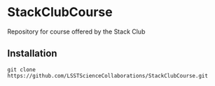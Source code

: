 # StackClubCourse
Repository for course offered by the Stack Club

## Installation

```
git clone https://github.com/LSSTScienceCollaborations/StackClubCourse.git
```

